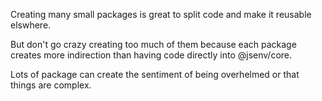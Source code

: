 Creating many small packages is great to split code and make it reusable elswhere.

But don't go crazy creating too much of them because each package creates more indirection than having code directly into @jsenv/core.

Lots of package can create the sentiment of being overhelmed or that things are complex.
